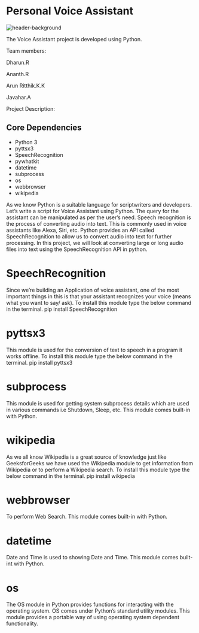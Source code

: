 # Personal Voice Assistant

![header-background](https://user-images.githubusercontent.com/79455719/125659642-de6e40ef-962f-46ed-9b73-e04681cfaa4d.jpg)

The Voice Assistant project is developed using Python.

Team members:

Dharun.R

Ananth.R

Arun Ritthik.K.K

Javahar.A

Project Description:

Core Dependencies
-----------------

-  Python 3
-  pyttsx3
-  SpeechRecognition
-  pywhatkit
-  datetime
-  subprocess
-  os
-  webbrowser
-  wikipedia


As we know Python is a suitable language for scriptwriters and developers. Let’s write a script for Voice Assistant using Python. The query for the assistant can be manipulated as per the user’s need. 
Speech recognition is the process of converting audio into text. This is commonly used in voice assistants like Alexa, Siri, etc. Python provides an API called SpeechRecognition to allow us to convert audio into text for further processing. In this project, we will look at converting large or long audio files into text using the SpeechRecognition API in python.

# SpeechRecognition

Since we’re building an Application of voice assistant, one of the most important things in this is that your assistant recognizes your voice (means what you want to say/ ask). To install this module type the below command in the terminal.
pip install SpeechRecognition

# pyttsx3

This module is used for the conversion of text to speech in a program it works offline. To install this module type the below command in the terminal.
pip install pyttsx3

# subprocess

This module is used for getting system subprocess details which are used in various commands i.e Shutdown, Sleep, etc. This module comes built-in with Python. 

# wikipedia

 As we all know Wikipedia is a great source of knowledge just like GeeksforGeeks we have used the Wikipedia module to get information from Wikipedia or to perform a Wikipedia search. To install this module type the below command in the terminal.
 pip install wikipedia

# webbrowser
To perform Web Search. This module comes built-in with Python. 

# datetime
Date and Time is used to showing Date and Time. This module comes built-int with Python.

# os
The OS module in Python provides functions for interacting with the operating system. OS comes under Python’s standard utility modules. This module provides a portable way of using operating system dependent functionality.
